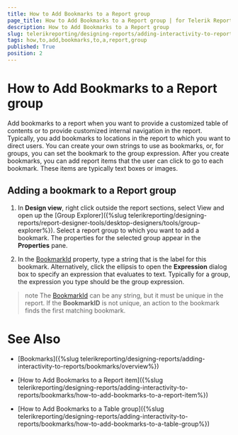 ```yaml
---
title: How to Add Bookmarks to a Report group
page_title: How to Add Bookmarks to a Report group | for Telerik Reporting Documentation
description: How to Add Bookmarks to a Report group
slug: telerikreporting/designing-reports/adding-interactivity-to-reports/bookmarks/how-to-add-bookmarks-to-a-report-group
tags: how,to,add,bookmarks,to,a,report,group
published: True
position: 2
---
```


# How to Add Bookmarks to a Report group



Add bookmarks to a report when you want to provide a customized table of contents or      	to provide customized internal navigation in the report. Typically, you add bookmarks to locations in      	the report to which you want to direct users. You can create your own strings to use as bookmarks,      	or, for groups, you can set the bookmark to the group expression. After you create bookmarks,      	you can add report items that the user     	can click to go to each bookmark. These items are typically text boxes or images. 

## Adding a bookmark to a Report group

1. In __Design view__, right click outside the report sections, select View and open up the [Group Explorer]({%slug telerikreporting/designing-reports/report-designer-tools/desktop-designers/tools/group-explorer%}).
	Select a report group to which you want to add a bookmark. The properties for the selected
	group appear in the __Properties__ pane.

1. In the [BookmarkId](/reporting/api/Telerik.Reporting.Group#Telerik_Reporting_Group_BookmarkId) property, 
	type a string that is the label for this bookmark. Alternatively, click
	the ellipsis to open the __Expression__ dialog box to specify an expression that evaluates to text. 
	Typically for a group, the expression you type should be the group expression.

>note The [BookmarkId](/reporting/api/Telerik.Reporting.Group#Telerik_Reporting_Group_BookmarkId) can be any  	string, but it must be unique in the report. If the  __BookmarkID__  is not unique, 	an action to the bookmark finds the first matching bookmark.


# See Also


 * [Bookmarks]({%slug telerikreporting/designing-reports/adding-interactivity-to-reports/bookmarks/overview%})

 * [How to Add Bookmarks to a Report item]({%slug telerikreporting/designing-reports/adding-interactivity-to-reports/bookmarks/how-to-add-bookmarks-to-a-report-item%})

 * [How to Add Bookmarks to a Table group]({%slug telerikreporting/designing-reports/adding-interactivity-to-reports/bookmarks/how-to-add-bookmarks-to-a-table-group%})

